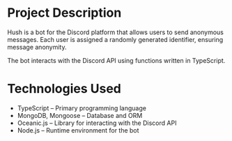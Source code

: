 # Project Description
Hush is a bot for the Discord platform that allows users to send anonymous messages.
Each user is assigned a randomly generated identifier, ensuring message anonymity.

The bot interacts with the Discord API using functions written in TypeScript.

# Technologies Used
- TypeScript – Primary programming language
- MongoDB, Mongoose – Database and ORM
- Oceanic.js – Library for interacting with the Discord API
- Node.js – Runtime environment for the bot
